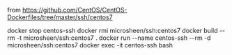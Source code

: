 from https://github.com/CentOS/CentOS-Dockerfiles/tree/master/ssh/centos7

docker stop centos-ssh
docker rmi  microsheen/ssh:centos7
docker build --rm -t microsheen/ssh:centos7 .
docker run --name centos-ssh  --rm  -d  microsheen/ssh:centos7
docker exec -it  centos-ssh bash


